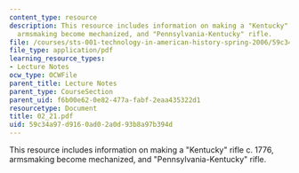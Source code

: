 ```yaml
---
content_type: resource
description: This resource includes information on making a "Kentucky" rifle c. 1776,
  armsmaking become mechanized, and "Pennsylvania-Kentucky" rifle.
file: /courses/sts-001-technology-in-american-history-spring-2006/59c34a97d9160ad02a0d93b8a97b394d_02_21.pdf
file_type: application/pdf
learning_resource_types:
- Lecture Notes
ocw_type: OCWFile
parent_title: Lecture Notes
parent_type: CourseSection
parent_uid: f6b00e62-0e82-477a-fabf-2eaa435322d1
resourcetype: Document
title: 02_21.pdf
uid: 59c34a97-d916-0ad0-2a0d-93b8a97b394d
---
```

This resource includes information on making a "Kentucky" rifle c. 1776, armsmaking become mechanized, and "Pennsylvania-Kentucky" rifle.

